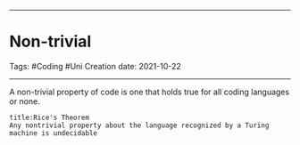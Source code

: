 -----------------------------------------------
# Non-trivial
Tags:  #Coding #Uni 
Creation date: 2021-10-22

-----------------------------------------------

A non-trivial property of code is one that holds true for all coding languages or none.

```ad-quote
title:Rice's Theorem
Any nontrivial property about the language recognized by a Turing machine is undecidable
```